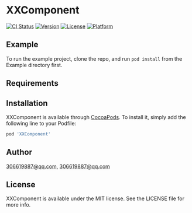 # XXComponent

[![CI Status](https://img.shields.io/travis/306619887@qq.com/XXComponent.svg?style=flat)](https://travis-ci.org/306619887@qq.com/XXComponent)
[![Version](https://img.shields.io/cocoapods/v/XXComponent.svg?style=flat)](https://cocoapods.org/pods/XXComponent)
[![License](https://img.shields.io/cocoapods/l/XXComponent.svg?style=flat)](https://cocoapods.org/pods/XXComponent)
[![Platform](https://img.shields.io/cocoapods/p/XXComponent.svg?style=flat)](https://cocoapods.org/pods/XXComponent)

## Example

To run the example project, clone the repo, and run `pod install` from the Example directory first.

## Requirements

## Installation

XXComponent is available through [CocoaPods](https://cocoapods.org). To install
it, simply add the following line to your Podfile:

```ruby
pod 'XXComponent'
```

## Author

306619887@qq.com, 306619887@qq.com

## License

XXComponent is available under the MIT license. See the LICENSE file for more info.

